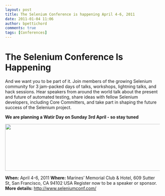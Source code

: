 ```yaml
---
layout: post
title: The Selenium Conference is happening April 4-6, 2011
date: 2011-01-04 11:06
author: bpettichord
comments: true
tags: [Conferences]
---
```

<h1><strong>The Selenium Conference Is Happening</strong></h1>
And we want you to be part of it. Join members of the growing Selenium community for 3 jam-packed days of talks, workshops, lightning talks, and hack sessions. Hear speakers from around the world talk about the present and future of automated testing, share ideas with fellow Selenium developers, including Core Committers, and take part in shaping the future success of the Selenium project.
<!--more-->

<strong>We are planning a Watir Day on Sunday 3rd April - so stay tuned</strong>

<a href="http://www.seleniumconf.com/"><img class="alignnone size-full wp-image-502" title="Selenium Conf 2011" src="http://watir001.files.wordpress.com/2011/01/selenium-conf-2011.png" alt="" width="600" height="152" /></a>

<strong>When:</strong> April 4-6, 2011
<strong>Where:</strong> Marines’ Memorial Club &amp; Hotel, 609 Sutter St, San Francisco, CA 94102 USA
Register now to be a speaker or sponsor. <strong>More details:</strong> <a href="http://www.seleniumconf.com/">http://www.seleniumconf.com/</a>

